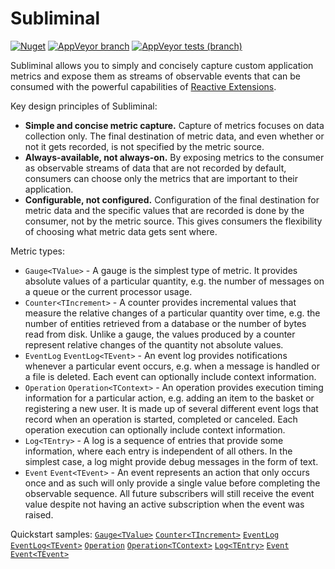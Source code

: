 # Subliminal

[![Nuget](https://img.shields.io/nuget/v/Subliminal?label=package&logo=nuget&logoColor=white)](https://www.nuget.org/packages/Subliminal/)
[![AppVeyor branch](https://img.shields.io/appveyor/ci/rob-earwaker/subliminal/master?logo=appveyor&logoColor=white)](https://ci.appveyor.com/project/rob-earwaker/subliminal/branch/master)
[![AppVeyor tests (branch)](https://img.shields.io/appveyor/tests/rob-earwaker/subliminal/master?logo=appveyor&logoColor=white&compact_message)](https://ci.appveyor.com/project/rob-earwaker/subliminal/branch/master/tests)

Subliminal allows you to simply and concisely capture custom application metrics and expose them as streams of observable events that can be consumed with the powerful capabilities of [Reactive Extensions](https://github.com/dotnet/reactive).

Key design principles of Subliminal:

- **Simple and concise metric capture.** Capture of metrics focuses on data collection only. The final destination of metric data, and even whether or not it gets recorded, is not specified by the metric source.
- **Always-available, not always-on.** By exposing metrics to the consumer as observable streams of data that are not recorded by default, consumers can choose only the metrics that are important to their application.
- **Configurable, not configured.** Configuration of the final destination for metric data and the specific values that are recorded is done by the consumer, not by the metric source. This gives consumers the flexibility of choosing what metric data gets sent where.

Metric types:

- `Gauge<TValue>` - A gauge is the simplest type of metric. It provides absolute values of a particular quantity, e.g. the number of messages on a queue or the current processor usage.
- `Counter<TIncrement>` - A counter provides incremental values that measure the relative changes of a particular quantity over time, e.g. the number of entities retrieved from a database or the number of bytes read from disk. Unlike a gauge, the values produced by a counter represent relative changes of the quantity not absolute values.
- `EventLog` `EventLog<TEvent>` - An event log provides notifications whenever a particular event occurs, e.g. when a message is handled or a file is deleted. Each event can optionally include context information.
- `Operation` `Operation<TContext>` - An operation provides execution timing information for a particular action, e.g. adding an item to the basket or registering a new user. It is made up of several different event logs that record when an operation is started, completed or canceled. Each operation execution can optionally include context information.
- `Log<TEntry>` - A log is a sequence of entries that provide some information, where each entry is independent of all others. In the simplest case, a log might provide debug messages in the form of text.
- `Event` `Event<TEvent>` - An event represents an action that only occurs once and as such will only provide a single value before completing the observable sequence. All future subscribers will still receive the event value despite not having an active subscription when the event was raised.

Quickstart samples:
[`Gauge<TValue>`](Subliminal.Sample.Api/QuickstartGaugeTValue.cs)
[`Counter<TIncrement>`](Subliminal.Sample.Api/QuickstartCounterTIncrement.cs)
[`EventLog`](Subliminal.Sample.Api/QuickstartEventLog.cs)
[`EventLog<TEvent>`](Subliminal.Sample.Api/QuickstartEventLogTEvent.cs)
[`Operation`](Subliminal.Sample.Api/QuickstartOperation.cs)
[`Operation<TContext>`](Subliminal.Sample.Api/QuickstartOperationTContext.cs)
[`Log<TEntry>`](Subliminal.Sample.Api/QuickstartLogTEntry.cs)
[`Event`](Subliminal.Sample.Api/QuickstartEvent.cs)
[`Event<TEvent>`](Subliminal.Sample.Api/QuickstartEventTEvent.cs)
